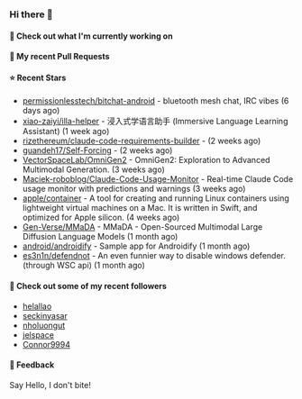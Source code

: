 ### Hi there 👋

#### 👷 Check out what I'm currently working on

#### 🔨 My recent Pull Requests


#### ⭐ Recent Stars

- [permissionlesstech/bitchat-android](https://github.com/permissionlesstech/bitchat-android) - bluetooth mesh chat, IRC vibes (6 days ago)
- [xiao-zaiyi/illa-helper](https://github.com/xiao-zaiyi/illa-helper) - 浸入式学语言助手 (Immersive Language Learning Assistant) (1 week ago)
- [rizethereum/claude-code-requirements-builder](https://github.com/rizethereum/claude-code-requirements-builder) -  (2 weeks ago)
- [guandeh17/Self-Forcing](https://github.com/guandeh17/Self-Forcing) -  (2 weeks ago)
- [VectorSpaceLab/OmniGen2](https://github.com/VectorSpaceLab/OmniGen2) - OmniGen2: Exploration to Advanced Multimodal Generation. (3 weeks ago)
- [Maciek-roboblog/Claude-Code-Usage-Monitor](https://github.com/Maciek-roboblog/Claude-Code-Usage-Monitor) - Real-time Claude Code usage monitor with predictions and warnings (3 weeks ago)
- [apple/container](https://github.com/apple/container) - A tool for creating and running Linux containers using lightweight virtual machines on a Mac. It is written in Swift, and optimized for Apple silicon.  (4 weeks ago)
- [Gen-Verse/MMaDA](https://github.com/Gen-Verse/MMaDA) - MMaDA - Open-Sourced Multimodal Large Diffusion Language Models (1 month ago)
- [android/androidify](https://github.com/android/androidify) - Sample app for Androidify (1 month ago)
- [es3n1n/defendnot](https://github.com/es3n1n/defendnot) - An even funnier way to disable windows defender. (through WSC api) (1 month ago)

#### 👯 Check out some of my recent followers

- [helallao](https://github.com/helallao)
- [seckinyasar](https://github.com/seckinyasar)
- [nholuongut](https://github.com/nholuongut)
- [jelspace](https://github.com/jelspace)
- [Connor9994](https://github.com/Connor9994)

#### 💬 Feedback

Say Hello, I don't bite!